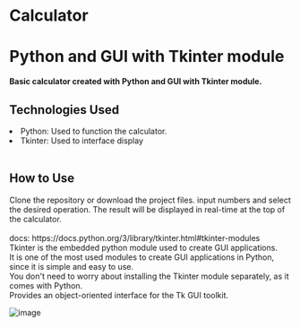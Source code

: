 # Calculator
<h1> Python and GUI with Tkinter module </h1>
<b> Basic calculator created with Python and GUI with Tkinter module. </b>
<br>

<h2>Technologies Used </h2>
<li> Python: Used to function the calculator. </li>
<li> Tkinter: Used to interface display </li>
<br>

<h2> How to Use </h2>
Clone the repository or download the project files.
input numbers and select the desired operation.
The result will be displayed in real-time at the top of the calculator.
<br>


<br>
docs: https://docs.python.org/3/library/tkinter.html#tkinter-modules
<br>
Tkinter is the embedded python module used to create GUI applications. 
<br>
It is one of the most used modules to create GUI applications in Python, since it is simple and easy to use.
<br>
You don't need to worry about installing the Tkinter module separately, as it comes with Python.
<br>
Provides an object-oriented interface for the Tk GUI toolkit.


![image](https://github.com/MPDevuy/Calculator/assets/61568369/81cb1cc7-ace7-4eb6-84ea-217b78dbd18f)






